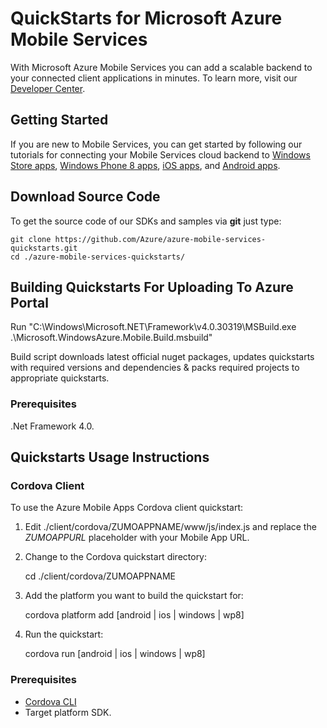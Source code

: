 ﻿# QuickStarts for Microsoft Azure Mobile Services

With Microsoft Azure Mobile Services you can add a scalable backend to your connected client applications in minutes.
To learn more, visit our [Developer Center](http://azure.microsoft.com/en-us/develop/mobile/).

## Getting Started

If you are new to Mobile Services, you can get started by following our tutorials for connecting your Mobile
Services cloud backend to [Windows Store apps](http://azure.microsoft.com/en-us/documentation/articles/mobile-services-windows-store-get-started/),
[Windows Phone 8 apps](http://azure.microsoft.com/en-us/documentation/articles/mobile-services-windows-phone-get-started/),
[iOS apps](http://azure.microsoft.com/en-us/documentation/articles/mobile-services-ios-get-started/),
and [Android apps](http://azure.microsoft.com/en-us/documentation/articles/mobile-services-android-get-started/).

## Download Source Code

To get the source code of our SDKs and samples via **git** just type:

    git clone https://github.com/Azure/azure-mobile-services-quickstarts.git
    cd ./azure-mobile-services-quickstarts/

## Building Quickstarts For Uploading To Azure Portal

Run "C:\Windows\Microsoft.NET\Framework\v4.0.30319\MSBuild.exe .\Microsoft.WindowsAzure.Mobile.Build.msbuild"

Build script downloads latest official nuget packages, updates quickstarts with required versions and dependencies & packs required projects to appropriate quickstarts.

### Prerequisites

.Net Framework 4.0.

## Quickstarts Usage Instructions

### Cordova Client

To use the Azure Mobile Apps Cordova client quickstart:

  1. Edit ./client/cordova/ZUMOAPPNAME/www/js/index.js and replace the *ZUMOAPPURL* placeholder with your Mobile App URL.
  2. Change to the Cordova quickstart directory:

        cd ./client/cordova/ZUMOAPPNAME
  3. Add the platform you want to build the quickstart for:

        cordova platform add [android | ios | windows | wp8]
  4. Run the quickstart:

        cordova run [android | ios | windows | wp8]

### Prerequisites

* [Cordova CLI](https://cordova.apache.org/docs/en/latest/guide/cli/index.html)
* Target platform SDK.
